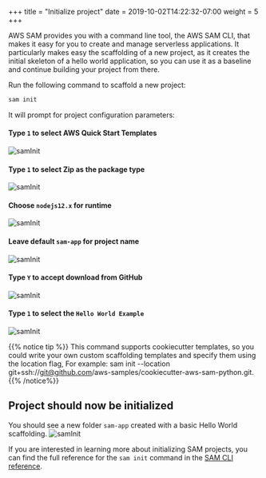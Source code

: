 +++
title = "Initialize project"
date = 2019-10-02T14:22:32-07:00
weight = 5
+++

AWS SAM provides you with a command line tool, the AWS SAM CLI, that makes it easy for you to create and manage serverless applications. It particularly makes easy the scaffolding of a new project, as it creates the initial skeleton of a hello world application, so you can use it as a baseline and continue building your project from there. 

Run the following command to scaffold a new project:
```bash
sam init
```

It will prompt for project configuration parameters: 

#### Type `1` to select AWS Quick Start Templates
![samInit](/images/screenshot-sam-init-1.png)

#### Type `1` to select Zip as the package type
![samInit](/images/screenshot-sam-init-1.0.png)

#### Choose `nodejs12.x` for runtime
![samInit](/images/screenshot-sam-init-1.1.png)

#### Leave default `sam-app` for project name
![samInit](/images/screenshot-sam-init-2.png)

#### Type `Y` to accept download from GitHub
![samInit](/images/screenshot-sam-init-3.png)

#### Type `1` to select the `Hello World Example`
![samInit](/images/screenshot-sam-init-5.png) 

{{% notice tip %}}
This command supports cookiecutter templates, so you could write your own custom scaffolding templates and specify them using the location flag, For example: sam init --location git+ssh://git@github.com/aws-samples/cookiecutter-aws-sam-python.git.
{{% /notice%}}

## Project should now be initialized

You should see a new folder `sam-app` created with a basic Hello World scaffolding.
![samInit](/images/screenshot-sam-init-7.png)

If you are interested in learning more about initializing SAM projects, you can find the full reference for the `sam init` command in the [SAM CLI reference](https://docs.aws.amazon.com/serverless-application-model/latest/developerguide/sam-cli-command-reference-sam-init.html).